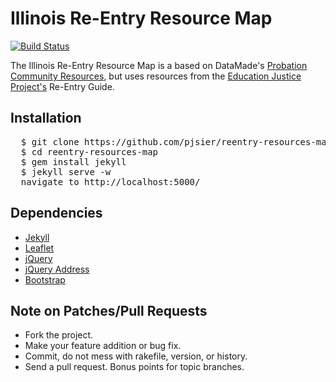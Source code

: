 # Illinois Re-Entry Resource Map

[![Build Status](https://travis-ci.org/ReEntryCoLab/reentry-resources-map.svg?branch=master)](https://travis-ci.org/ReEntryCoLab/reentry-resources-map)

The Illinois Re-Entry Resource Map is a based on DataMade's
[Probation Community Resources](https://github.com/datamade/probation-resources-map),
but uses resources from the [Education Justice Project's](http://www.educationjustice.net/home/)
Re-Entry Guide.

## Installation

<pre>
  $ git clone https://github.com/pjsier/reentry-resources-map.git
  $ cd reentry-resources-map
  $ gem install jekyll
  $ jekyll serve -w
  navigate to http://localhost:5000/
</pre>

## Dependencies

* [Jekyll](http://jekyllrb.com)
* [Leaflet](http://leafletjs.com)
* [jQuery](http://jquery.org)
* [jQuery Address](http://www.asual.com/jquery/address)
* [Bootstrap](http://getbootstrap.com)

## Note on Patches/Pull Requests

* Fork the project.
* Make your feature addition or bug fix.
* Commit, do not mess with rakefile, version, or history.
* Send a pull request. Bonus points for topic branches.

